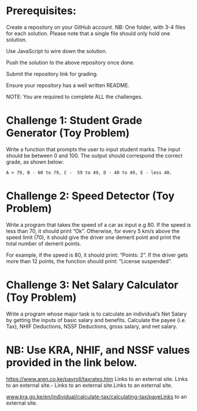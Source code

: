 # Prerequisites:

Create a repository on your GitHub account.
NB: One folder, with 3-4 files for each solution. Please note that a single file should only hold one solution.

Use JavaScript to wire down the solution.

Push the solution to the above repository once done.

Submit the repository link for grading.

Ensure your repository has a well written README.

NOTE: You are required to complete ALL the challenges.

# Challenge 1: Student Grade Generator (Toy Problem)

Write a function that prompts the user to input student marks. The input should be between 0 and 100. The output should correspond the correct grade, as shown below:

    A > 79, B - 60 to 79, C -  59 to 49, D - 40 to 49, E - less 40.
# Challenge 2: Speed Detector (Toy Problem)

Write a program that takes the speed of a car as input e.g 80. If the speed is less than 70, it should print “Ok”. Otherwise, for every 5 km/s above the speed limit (70), it should give the driver one demerit point and print the total number of demerit points.

For example, if the speed is 80, it should print: “Points: 2”. If the driver gets more than 12 points, the function should print: “License suspended”.

# Challenge 3: Net Salary Calculator (Toy Problem)

Write a program whose major task is to calculate an individual’s Net Salary by getting the inputs of basic salary and benefits. Calculate the payee (i.e. Tax), NHIF Deductions, NSSF Deductions, gross salary, and net salary.

# NB: Use KRA, NHIF, and NSSF values provided in the link below.

https://www.aren.co.ke/payroll/taxrates.htm Links to an external site.
Links to an external site.- Links to an external site.Links to an external site.

www.kra.go.ke/en/individual/calculate-tax/calculating-tax/payeLinks to an external site.